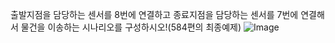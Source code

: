 출발지점을 담당하는 센서를 8번에 연결하고 종료지점을 담당하는 센서를 7번에 연결해서 물건을 이송하는 시나리오를 구성하시오!(584편의 최종예제)
![Image](https://github.com/user-attachments/assets/873c583b-693f-4414-806b-decd2fbb2ffb)
